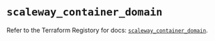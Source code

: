 # `scaleway_container_domain`

Refer to the Terraform Registory for docs: [`scaleway_container_domain`](https://registry.terraform.io/providers/scaleway/scaleway/2.39.0/docs/resources/container_domain).
